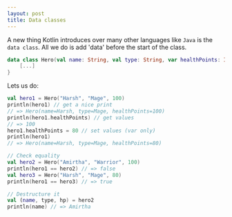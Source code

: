 ```yaml
---
layout: post
title: Data classes
---
```


A new thing Kotlin introduces over many other languages like `Java` is the `data class`. All we do is add 'data' before the start of the class.

```kotlin
data class Hero(val name: String, val type: String, var healthPoints: Int) {
    [...]
}
```

Lets us do: 

```kotlin
val hero1 = Hero("Harsh", "Mage", 100)
println(hero1) // get a nice print
// => Hero(name=Harsh, type=Mage, healthPoints=100)
println(hero1.healthPoints) // get values
// => 100
hero1.healthPoints = 80 // set values (var only)
println(hero1) 
// => Hero(name=Harsh, type=Mage, healthPoints=80)

// Check equality 
val hero2 = Hero("Amirtha", "Warrior", 100)
println(hero1 == hero2) // => false
val hero3 = Hero("Harsh", "Mage", 80)
println(hero1 == hero3) // => true

// Destructure it
val (name, type, hp) = hero2
println(name) // => Amirtha
```
